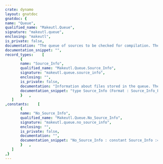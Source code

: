 ```yaml
---
crate: dynamo
layout: gnatdoc
gnatdoc: {
name: "Queue",
qualified_name: "Makeutl.Queue",
signature: "makeutl.queue",
enclosing: "makeutl",
is_private: false,
documentation: "The queue of sources to be checked for compilation. There can be a\nsingle such queue per application.",
documentation_snippet: "",
record_types:    [
       {
       name: "Source_Info",
       qualified_name: "Makeutl.Queue.Source_Info",
       signature: "makeutl.queue.source_info",
       enclosing: "",
       is_private: false,
       documentation: "Information about files stored in the queue. The exact information\ndepends on the builder, and in particular whether it only supports\nproject-based files (in which case we have a full Source_Id record).\n\n@field Format\n@field Tree\n@field Id\n@field Closure\n@field File\n@field Unit\n@field Index\n@field Project\n@field Sid",
       documentation_snippet: "type Source_Info (Format : Source_Info_Format := Format_Gprbuild) is\n   record\n      case Format is\n         when Format_Gprbuild =>\n            Tree    : Project_Tree_Ref := No_Project_Tree;\n            Id      : Source_Id        := No_Source;\n            Closure : Boolean          := False;\n         when Format_Gnatmake =>\n            File    : File_Name_Type := No_File;\n            Unit    : Unit_Name_Type := No_Unit_Name;\n            Index   : Int            := 0;\n            Project : Project_Id     := No_Project;\n            Sid     : Source_Id      := No_Source;\n      end case;\n   end record;",
       }   ,
   ]
,constants:    [
       {
       name: "No_Source_Info",
       qualified_name: "Makeutl.Queue.No_Source_Info",
       signature: "makeutl.queue.no_source_info",
       enclosing: "",
       is_private: false,
       documentation: "",
       documentation_snippet: "No_Source_Info : constant Source_Info :=\n                   (Format_Gprbuild, null, null, False);",
       }   ,
   ]
,}
---
```

